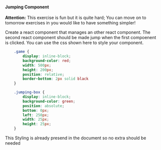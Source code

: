 #### Jumping Component

**Attention:** This exercise is fun but it is quite hard; You can move on to tomorrow exercises in you would like to have something simpler!

Create a react component that manages an other react component. The second react component should be made jump when the first compoenent is clicked. You can use the css shown here to style your component.


```css
    .game {
        display: inline-block;
        background-color: red;
        width: 500px;
        height: 200px;
        position: relative;
        border-bottom: 2px solid black
    }

    .jumping-box {
        display: inline-block;
        background-color: green;
        position: absolute;
        bottom: 0px;
        left: 250px;
        width: 25px;
        height: 25px;
    }

```

This Styling is already presend in the document so no extra should be needed
